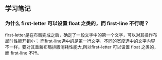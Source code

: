 ## 学习笔记
### 为什么 first-letter 可以设置 float 之类的，而 first-line 不行呢？
first-letter是在布局完成之后，确定了一段文字中的第一个文字，可以对其操作布局时性能开销小；
而first-line选中的是第一行文字，不同的宽度选中的文字内容不一样，要对其重新布局排版消耗性能大,所以first-letter 可以设置 float 之类的，而 first-line 不行。

